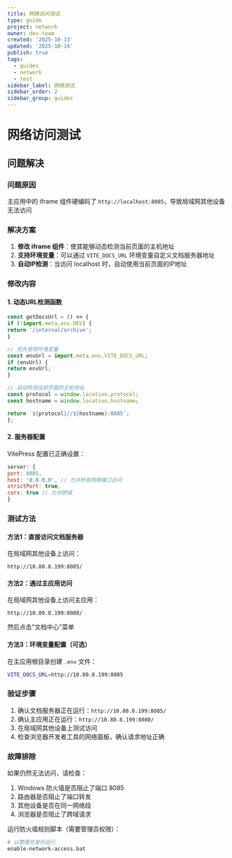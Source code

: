 ```yaml
---
title: 网络访问测试
type: guide
project: network
owner: dev-team
created: '2025-10-13'
updated: '2025-10-14'
publish: true
tags:
  - guides
  - network
  - test
sidebar_label: 网络测试
sidebar_order: 2
sidebar_group: guides
---
```


# 网络访问测试

## 问题解决

### 问题原因
主应用中的 iframe 组件硬编码了 `http://localhost:8085`，导致局域网其他设备无法访问

### 解决方案
1. **修改 iframe 组件**：使其能够动态检测当前页面的主机地址
2. **支持环境变量**：可以通过 `VITE_DOCS_URL` 环境变量自定义文档服务器地址
3. **自动IP检测**：当访问 localhost 时，自动使用当前页面的IP地址

### 修改内容

#### 1. 动态URL检测函数
```javascript
const getDocsUrl = () => {
if (!import.meta.env.DEV) {
return '/internal/archive';
}

// 优先使用环境变量
const envUrl = import.meta.env.VITE_DOCS_URL;
if (envUrl) {
return envUrl;
}

// 自动检测当前页面的主机地址
const protocol = window.location.protocol;
const hostname = window.location.hostname;

return `${protocol}//${hostname}:8085`;
};
```

#### 2. 服务器配置
VitePress 配置已正确设置：
```javascript
server: {
port: 8085,
host: '0.0.0.0', // 允许所有网络接口访问
strictPort: true,
cors: true // 允许跨域
}
```

### 测试方法

#### 方法1：直接访问文档服务器
在局域网其他设备上访问：
```
http://10.80.8.199:8085/
```

#### 方法2：通过主应用访问
在局域网其他设备上访问主应用：
```
http://10.80.8.199:8080/
```
然后点击"文档中心"菜单

#### 方法3：环境变量配置（可选）
在主应用根目录创建 `.env` 文件：
```bash
VITE_DOCS_URL=http://10.80.8.199:8085
```

### 验证步骤
1. 确认文档服务器正在运行：`http://10.80.8.199:8085/`
2. 确认主应用正在运行：`http://10.80.8.199:8080/`
3. 在局域网其他设备上测试访问
4. 检查浏览器开发者工具的网络面板，确认请求地址正确

### 故障排除
如果仍然无法访问，请检查：
1. Windows 防火墙是否阻止了端口 8085
2. 路由器是否阻止了端口转发
3. 其他设备是否在同一网络段
4. 浏览器是否阻止了跨域请求

运行防火墙规则脚本（需要管理员权限）：
```bash
# 以管理员身份运行
enable-network-access.bat
```
